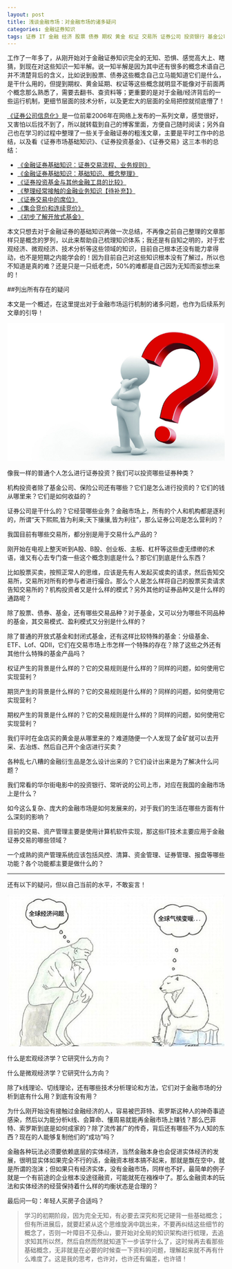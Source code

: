 ```yaml
---
layout: post
title: 浅谈金融市场：对金融市场的诸多疑问
categories: 金融证券知识
tags: 证券 IT 金融 经济 股票 债券 期权 黄金 权证 交易所 证券公司 投资银行 基金公司 银行 期货 风控 清算 行情 报盘 投资系统
---
```


工作了一年多了，从刚开始对于金融证券知识完全的无知、恐惧、感觉高大上、瞎猜，到现在对这些知识一知半解。说一知半解是因为其中还有很多的概念术语自己并不清楚背后的含义，比如说到股票、债券这些概念自己立马能知道它们是什么，是干什么用的，但提到期权、黄金延期、权证等这些概念就明显不能像对于前面两个概念那么熟悉了，需要去翻书、查资料等；更重要的是对于金融/经济背后的一些运行机制，更细节层面的技术分析，以及更宏大的层面的全局把控就彻底懵了！

[《证券公司信息化》](http://www.xumenger.com/finance-information-20160129/)是一位前辈2006年在网络上发布的一系列文章，感觉很好，又害怕以后找不到了，所以就转载到自己的博客里面，方便自己随时阅读；另外自己也在学习的过程中整理了一些关于金融证券的粗浅文章，主要是平时工作中的总结，以及看《证券市场基础知识》、《证券投资基金》、《证券交易》这三本书的总结：

* [《金融证券基础知识：证券交易流程、业务规则》](http://www.xumenger.com/securities-trading-20160710/)
* [《金融证券基础知识：基础知识、概念整理》](http://www.xumenger.com/financial-knowledge-20160709/)
* [《证券投资基金与其他金融工具的比较》](http://www.xumenger.com/fund-20160216/)
* [《整理经常接触的金融业务知识【待补充】》](http://www.xumenger.com/finance-knowledge-20160203/)
* [《证券交易中的席位》](http://www.xumenger.com/finance-seat-20160123/)
* [《集合竞价和连续竞价》](http://www.xumenger.com/finance-bid-20160123/)
* [《初步了解开放式基金》](http://www.xumenger.com/finance-fund-20160126/)

本文只想去对于金融证券的基础知识再做一次总结，不再像之前自己整理的文章那样只是概念的罗列，以此来帮助自己梳理知识体系；我还是有自知之明的，对于宏观经济、微观经济、技术分析等这些领域的知识，目前自己根本还没有能力拿得动，也不是短期之内能学会的！因为目前自己对这些知识根本没有了解过，所以也不知道是真的难？还是只是一只纸老虎，50%的难都是自己因为无知而妄想出来的！

##列出所有存在的疑问

本文是一个概述，在这里提出对于金融市场运行机制的诸多问题，也作为后续系列文章的引导！

![image](../media/image/2016-11-17/01.png)

像我一样的普通个人怎么进行证券投资？我们可以投资哪些证券种类？

机构投资者除了基金公司、保险公司还有哪些？它们是怎么进行投资的？它们的钱从哪里来？它们是如何收益的？

证券公司是干什么的？它经营哪些业务？金融市场上，所有的个人和机构都是逐利的，所谓“天下熙熙,皆为利来;天下攘攘,皆为利往”，那么证券公司是怎么营利的？

我国目前有哪些交易所，都分别是用于交易什么产品的？

刚开始在电视上整天听到A股、B股、创业板、主板、杠杆等这些虚无缥缈的术语，谁又有心去专门查一些这个概念到底是什么？那它们到底是什么东西？

比如股票买卖，按照正常人的思维，应该是先有人发起买或卖的请求，然后告知交易所，交易所对所有的参与者进行撮合。那么个人是怎么样将自己的股票买卖请求告知交易所的？机构投资者又是什么样的模式？另外其他的证券品种又是什么样的通路呢？

除了股票、债券、基金，还有哪些交易品种？对于基金，又可以分为哪些不同品种的基金，其交易模式、盈利模式又分别是什么样的？

除了普通的开放式基金和封闭式基金，还有这样比较特殊的基金：分级基金、ETF、Lof、QDII，它们在交易市场上市怎样一个特殊的存在？除了这些之外还有其他什么特殊的基金产品吗？

权证产生的背景是什么样的？它的交易规则是什么样的？同样的问题，如何使用它实现营利？

期货产生的背景是什么样的？它的交易规则是什么样的？同样的问题，如何使用它实现营利？

期权产生的背景是什么样的？它的交易规则是什么样的？同样的问题，如何使用它实现营利？

我们平时在金店买的黄金是从哪里来的？难道随便一个人发现了金矿就可以去开采、去冶炼、然后自己开个金店进行买卖？

各种乱七八糟的金融衍生品是怎么设计出来的？它们设计出来是为了解决什么问题？

我们常看的华尔街电影中的投资银行、常听说的公司上市，对应在我国的金融市场上是什么？

如今这么复杂、庞大的金融市场是如何发展来的，对于我们的生活在哪些方面有什么深刻的影响？

目前的交易、资产管理主要是使用计算机软件实现，那这些IT技术主要应用于金融证券交易的哪些领域？

一个成熟的资产管理系统应该包括风控、清算、资金管理、证券管理、报盘等哪些功能？各个功能都主要是做什么的？

---

还有以下的疑问，但以自己当前的水平，不敢妄言！

![image](../media/image/2016-11-17/02.png)

什么是宏观经济学？它研究什么方向？

什么是微观经济学？它研究什么方向？

除了k线理论、切线理论，还有哪些技术分析理论和方法，它们对于金融市场的分析到底有什么用？到底有没有用？

为什么刚开始没有接触过金融经济的人，容易被巴菲特、索罗斯这种人的神奇事迹感染，然后以为能分析k线、会算命、懂周易就能再金融市场上赚钱？那么巴菲特、索罗斯到底是如何成家的？除了流传甚广的传奇，背后还有哪些不为人知的东西？现在的人能够复制他们的“成功”吗？

金融各种玩法必须要依赖底层的实体经济，当然金融本身也会促进实体经济的发展，很明显实体如果完全不行的话，金融资本根本搞不起来，那就是飘在空中，就是所谓的泡沫；但如果只有经济实体，没有金融市场，同样也不好，最简单的例子就是一个有前途的企业根本没途径融资，可能就死在襁褓中了。那么金融资本的玩法和实体经济的经营保持着什么样的均衡状态是合理的？

最后问一句：年轻人买房子合适吗？

>学习的初期阶段，因为完全无知，有必要去深究和死记硬背一些基础概念；但有所进展后，就要赶紧从这个思维旋涡中跳出来，不要再纠结这些细节的概念了，否则一叶障目不见泰山，要开始对全局的知识架构进行梳理，去追求知其所以然，然后自然而然就知道下一步该学什么了，这时候再去看那些基础概念，无非就是在必要的时候查一下资料的问题，理解起来就不再有什么难度了。这是我的思考，也许对，也许还有偏差，也许错！
